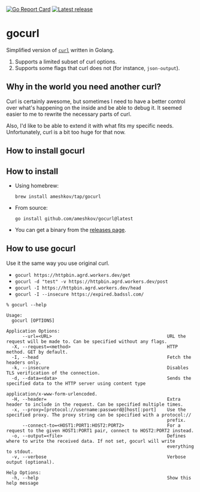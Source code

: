 [![Go Report Card](https://goreportcard.com/badge/github.com/ameshkov/gocurl)](https://goreportcard.com/report/ameshkov/gocurl)
[![Latest release](https://img.shields.io/github/release/ameshkov/gocurl/all.svg)](https://github.com/ameshkov/gocurl/releases)

# gocurl

Simplified version of [`curl`](https://curl.se/) written in Golang.

1. Supports a limited subset of curl options.
2. Supports some flags that curl does not (for instance, `json-output`).

## Why in the world you need another curl?

Curl is certainly awesome, but sometimes I need to have a better control over
what's happening on the inside and be able to debug it. It seemed easier to me
to rewrite the necessary parts of curl.

Also, I'd like to be able to extend it with what fits my specific needs.
Unfortunately, curl is a bit too huge for that now.

## How to install gocurl

## How to install

* Using homebrew:
    ```shell
    brew install ameshkov/tap/gocurl
    ```
* From source:
    ```shell
    go install github.com/ameshkov/gocurl@latest
    ```
* You can get a binary from
  the [releases page](https://github.com/ameshkov/gocurl/releases).

## How to use gocurl

Use it the same way you use original curl.

* `gocurl https://httpbin.agrd.workers.dev/get`
* `gocurl -d "test" -v https://httpbin.agrd.workers.dev/post`
* `gocurl -I https://httpbin.agrd.workers.dev/head`
* `gocurl -I --insecure https://expired.badssl.com/`

```shell
% gocurl --help

Usage:
  gocurl [OPTIONS]

Application Options:
      --url=<URL>                                           URL the request will be made to. Can be specified without any flags.
  -X, --request=<method>                                    HTTP method. GET by default.
  -I, --head                                                Fetch the headers only.
  -k, --insecure                                            Disables TLS verification of the connection.
  -d, --data=<data>                                         Sends the specified data to the HTTP server using content type
                                                            application/x-www-form-urlencoded.
  -H, --header=                                             Extra header to include in the request. Can be specified multiple times.
  -x, --proxy=[protocol://username:password@]host[:port]    Use the specified proxy. The proxy string can be specified with a protocol://
                                                            prefix.
      --connect-to=<HOST1:PORT1:HOST2:PORT2>                For a request to the given HOST1:PORT1 pair, connect to HOST2:PORT2 instead.
  -o, --output=<file>                                       Defines where to write the received data. If not set, gocurl will write
                                                            everything to stdout.
  -v, --verbose                                             Verbose output (optional).

Help Options:
  -h, --help                                                Show this help message
```